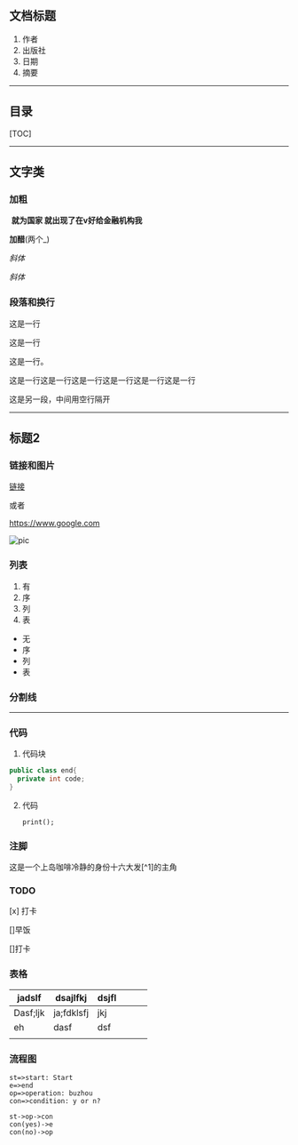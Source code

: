 ## 文档标题

1. 作者
2. 出版社
3. 日期
4. 摘要

------

## 目录

[TOC]

--------

## 文字类

### 加粗

​	**就为国家 就出现了在v好给金融机构我**

__加醋__(两个_)

_斜体_

*斜体*







### 段落和换行

这是一行  

这是一行  

这是一行。

这是一行这是一行这是一行这是一行这是一行这是一行  



这是另一段，中间用空行隔开



----------

## 标题2

### 链接和图片

[链接](https://www.cnblogs.com/charlottepl)

或者

[Google]:https://www.google.com/

<https://www.google.com>



![pic](https://images.cnblogs.com/cnblogs_com/charlottepl/1676587/o_210408083032QQ图片20210408162958.jpg)

### 列表

1. 有
2. 序
3. 列
4. 表

* 无
* 序
* 列
* 表

### 分割线

---

### 代码

1. 代码块

``` java
public class end{
  private int code;
}
```

2. 代码

   `print();`



### 注脚

这是一个上岛咖啡冷静的身份十六大发[^1]的主角

### TODO

[x] 打卡

[]早饭

[]打卡

### 表格

| jadslf   | dsajlfkj   | dsjfl |      |      |      |
| -------- | ---------- | ----- | ---- | ---- | ---- |
| Dasf;ljk | ja;fdklsfj | jkj   |      |      |      |
| eh       | dasf       | dsf   |      |      |      |
|          |            |       |      |      |      |

### 流程图

``` flow
st=>start: Start
e=>end
op=>operation: buzhou
con=>condition: y or n?

st->op->con
con(yes)->e
con(no)->op
```

